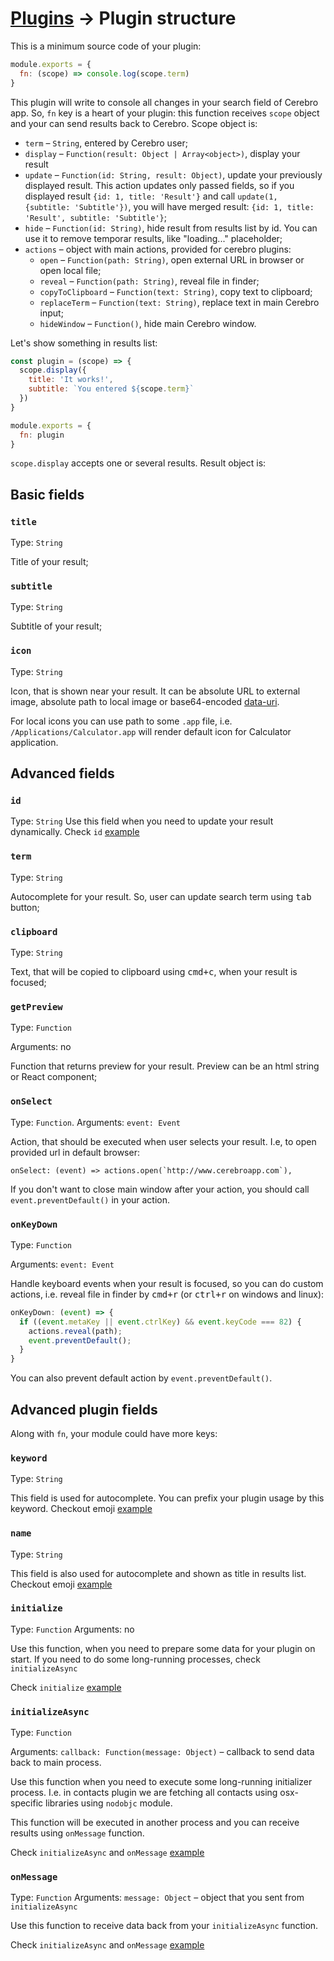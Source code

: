 # <a href="../plugins.md">Plugins</a> → Plugin structure

This is a minimum source code of your plugin:

```js
module.exports = {
  fn: (scope) => console.log(scope.term)
}
```

This plugin will write to console all changes in your search field of Cerebro app. So, `fn` key is a heart of your plugin: this function receives `scope` object and your can send results back to Cerebro. Scope object is:

* `term` – `String`, entered by Cerebro user;
* `display` – `Function(result: Object | Array<object>)`, display your result
* `update` – `Function(id: String, result: Object)`, update your previously displayed result. This action updates only passed fields, so if you displayed result `{id: 1, title: 'Result'}` and call `update(1, {subtitle: 'Subtitle'})`, you will have merged result: `{id: 1, title: 'Result', subtitle: 'Subtitle'}`;
* `hide` – `Function(id: String)`, hide result from results list by id. You can use it to remove temporar results, like "loading..." placeholder;
* `actions` – object with main actions, provided for cerebro plugins:
  * `open` – `Function(path: String)`, open external URL in browser or open local file;
  * `reveal` – `Function(path: String)`, reveal file in finder;
  * `copyToClipboard` – `Function(text: String)`, copy text to clipboard;
  * `replaceTerm` – `Function(text: String)`, replace text in main Cerebro input;
  * `hideWindow` – `Function()`, hide main Cerebro window.


Let's show something in results list:

```js
const plugin = (scope) => {
  scope.display({
    title: 'It works!',
    subtitle: `You entered ${scope.term}`
  })
}

module.exports = {
  fn: plugin
}
```

`scope.display` accepts one or several results. Result object is:

## Basic fields
### `title`
Type: `String`

Title of your result;

### `subtitle`
Type: `String`

Subtitle of your result;

### `icon`
Type: `String`

Icon, that is shown near your result. It can be absolute URL to external image, absolute path to local image or base64-encoded [data-uri](https://developer.mozilla.org/en-US/docs/Web/HTTP/Basics_of_HTTP/Data_URIs).

For local icons you can use path to some `.app` file, i.e. `/Applications/Calculator.app` will render default icon for Calculator application.

## Advanced fields

### `id`
Type: `String`
Use this field when you need to update your result dynamically. Check `id` [example](./examples.md#using-id)

### `term`
Type: `String`

Autocomplete for your result. So, user can update search term using <kbd>tab</kbd> button;

### `clipboard`
Type: `String`

Text, that will be copied to clipboard using <kbd>cmd+c</kbd>, when your result is focused;

### `getPreview`
Type: `Function`

Arguments: no

Function that returns preview for your result. Preview can be an html string or React component;

### `onSelect`
Type: `Function`.
Arguments: `event: Event`

Action, that should be executed when user selects your result. I.e, to open provided url in default browser:

```
onSelect: (event) => actions.open(`http://www.cerebroapp.com`),
```

If you don't want to close main window after your action, you should call `event.preventDefault()` in your action.

### `onKeyDown`
Type: `Function`

Arguments: `event: Event`

Handle keyboard events when your result is focused, so you can do custom actions, i.e. reveal file in finder by <kbd>cmd+r</kbd> (or <kbd>ctrl+r</kbd> on windows and linux):

```js
onKeyDown: (event) => {
  if ((event.metaKey || event.ctrlKey) && event.keyCode === 82) {
    actions.reveal(path);
    event.preventDefault();
  }
}
```

You can also prevent default action by `event.preventDefault()`.

## Advanced plugin fields
Along with `fn`, your module could have more keys:

### `keyword`
Type: `String`

This field is used for autocomplete. You can prefix your plugin usage by this keyword. Checkout emoji [example](./examples.md#using-keyword-and-name)

### `name`
Type: `String`

This field is also used for autocomplete and shown as title in results list. Checkout emoji [example](./examples.md#using-keyword-and-name)

### `initialize`
Type: `Function`
Arguments: no

Use this function, when you need to prepare some data for your plugin on start. If you need to do some long-running processes, check `initializeAsync`

Check `initialize` [example](./examples.md#using-initialize)

### `initializeAsync`
Type: `Function`

Arguments: `callback: Function(message: Object)` – callback to send data back to main process.

Use this function when you need to execute some long-running initializer process. I.e. in contacts plugin we are fetching all contacts using osx-specific libraries using `nodobjc` module.

This function will be executed in another process and you can receive results using `onMessage` function.

Check `initializeAsync` and `onMessage` [example](./examples.md#using-initializeasync-and-onmessage)

### `onMessage`
Type: `Function`
Arguments: `message: Object` – object that you sent from `initializeAsync`

Use this function to receive data back from your `initializeAsync` function. 

Check `initializeAsync` and `onMessage` [example](./examples.md#using-initializeasync-and-onmessage)
